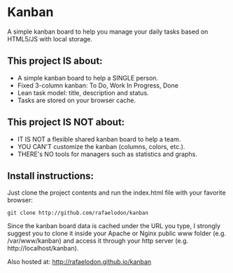 # Kanban

A simple kanban board to help you manage your daily tasks based on HTML5/JS with local storage.

## This project IS about:
* A simple kanban board to help a SINGLE person.
* Fixed 3-column kanban: To Do, Work In Progress, Done
* Lean task model: title, description and status.
* Tasks are stored on your browser cache.

## This project IS NOT about:
* IT IS NOT a flexible shared kanban board to help a team.
* YOU CAN'T customize the kanban (columns, colors, etc.).
* THERE's NO tools for managers such as statistics and graphs.

## Install instructions:

Just clone the project contents and run the index.html file with your favorite browser:

````
git clone http://github.com/rafaelodon/kanban
````

Since the kanban board data is cached under the URL you type, I strongly suggest you to clone it inside your Apache or Nginx public www folder (e.g. /var/www/kanban) and access it through your http server (e.g. http://localhost/kanban).

Also hosted at: http://rafaelodon.github.io/kanban



